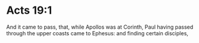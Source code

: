 # Acts 19:1

And it came to pass, that, while Apollos was at Corinth, Paul having passed through the upper coasts came to Ephesus: and finding certain disciples,